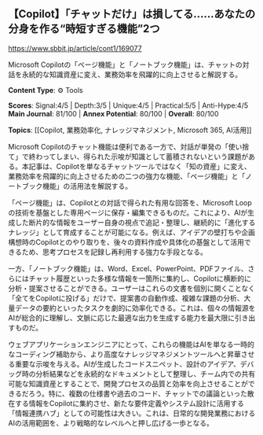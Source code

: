 ## 【Copilot】「チャットだけ」は損してる……あなたの分身を作る“時短すぎる機能”2つ

https://www.sbbit.jp/article/cont1/169077

Microsoft Copilotの「ページ機能」と「ノートブック機能」は、チャットの対話を永続的な知識資産に変え、業務効率を飛躍的に向上させると解説する。

**Content Type**: ⚙️ Tools

**Scores**: Signal:4/5 | Depth:3/5 | Unique:4/5 | Practical:5/5 | Anti-Hype:4/5
**Main Journal**: 81/100 | **Annex Potential**: 80/100 | **Overall**: 80/100

**Topics**: [[Copilot, 業務効率化, ナレッジマネジメント, Microsoft 365, AI活用]]

Microsoft Copilotのチャット機能は便利である一方で、対話が単発の「使い捨て」で終わってしまい、得られた示唆が知識として蓄積されないという課題がある。本記事は、Copilotを単なるチャットツールではなく「知の資産」に変え、業務効率を飛躍的に向上させるための二つの強力な機能、「ページ機能」と「ノートブック機能」の活用法を解説する。

「ページ機能」は、Copilotとの対話で得られた有用な回答を、Microsoft Loopの技術を基盤とした専用ページに保存・編集できるものだ。これにより、AIが生成した断片的な情報をユーザー自身の視点で追記・整理し、継続的に「進化するナレッジ」として育成することが可能になる。例えば、アイデアの壁打ちや企画構想時のCopilotとのやり取りを、後々の資料作成や具体化の基盤として活用できるため、思考プロセスを記録し再利用する強力な手段となる。

一方、「ノートブック機能」は、Word、Excel、PowerPoint、PDFファイル、さらにはチャット履歴といった多様な情報を一箇所に集約し、Copilotに横断的に分析・提案させることができる。ユーザーはこれらの文書を個別に開くことなく「全てをCopilotに投げる」だけで、提案書の自動作成、複雑な課題の分析、大量データの要約といったタスクを劇的に効率化できる。これは、個々の情報源をAIが総合的に理解し、文脈に応じた最適な出力を生成する能力を最大限に引き出すものだ。

ウェブアプリケーションエンジニアにとって、これらの機能はAIを単なる一時的なコーディング補助から、より高度なナレッジマネジメントツールへと昇華させる重要な示唆を与える。AIが生成したコードスニペット、設計のアイデア、デバッグ時の分析結果などを永続的なドキュメントとして整理し、チーム内での共有可能な知識資産とすることで、開発プロセスの品質と効率を向上させることができるだろう。特に、複数の仕様書や過去のコード、チャットでの議論といった散在する情報をCopilotに集約させ、新たな要件定義やシステム設計に活用する「情報連携ハブ」としての可能性は大きい。これは、日常的な開発業務におけるAIの活用範囲を、より戦略的なレベルへと押し広げる一歩となる。